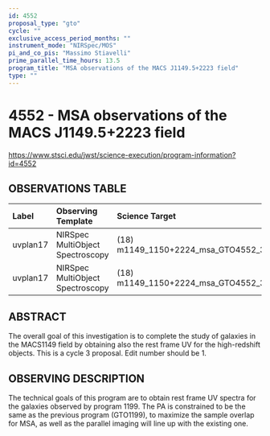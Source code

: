 ```yaml
---
id: 4552
proposal_type: "gto"
cycle: ""
exclusive_access_period_months: ""
instrument_mode: "NIRSpec/MOS"
pi_and_co_pis: "Massimo Stiavelli"
prime_parallel_time_hours: 13.5
program_title: "MSA observations of the MACS J1149.5+2223 field"
type: ""
---
```

# 4552 - MSA observations of the MACS J1149.5+2223 field
https://www.stsci.edu/jwst/science-execution/program-information?id=4552
## OBSERVATIONS TABLE
| Label      | Observing Template            | Science Target                      |
| :--------- | :---------------------------- | :---------------------------------- |
| uvplan17   | NIRSpec MultiObject Spectroscopy | (18) m1149_1150+2224_msa_GTO4552_3 |
| uvplan17   | NIRSpec MultiObject Spectroscopy | (18) m1149_1150+2224_msa_GTO4552_3 |

## ABSTRACT

The overall goal of this investigation is to complete the study of galaxies in the MACS1149 field by obtaining also the rest frame UV for the high-redshift objects. This is a cycle 3 proposal. Edit number should be 1.

## OBSERVING DESCRIPTION

The technical goals of this program are to obtain rest frame UV spectra for the galaxies observed by program 1199. The PA is constrained to be the same as the previous program (GTO1199), to maximize the sample overlap for MSA, as well as the parallel imaging will line up with the existing one.